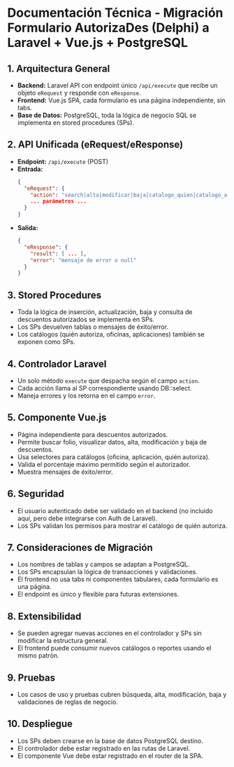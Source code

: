 # Documentación Técnica - Migración Formulario AutorizaDes (Delphi) a Laravel + Vue.js + PostgreSQL

## 1. Arquitectura General
- **Backend:** Laravel API con endpoint único `/api/execute` que recibe un objeto `eRequest` y responde con `eResponse`.
- **Frontend:** Vue.js SPA, cada formulario es una página independiente, sin tabs.
- **Base de Datos:** PostgreSQL, toda la lógica de negocio SQL se implementa en stored procedures (SPs).

## 2. API Unificada (eRequest/eResponse)
- **Endpoint:** `/api/execute` (POST)
- **Entrada:**
  ```json
  {
    "eRequest": {
      "action": "search|alta|modificar|baja|catalogo_quien|catalogo_aplicacion|catalogo_oficina",
      ... parámetros ...
    }
  }
  ```
- **Salida:**
  ```json
  {
    "eResponse": {
      "result": [ ... ],
      "error": "mensaje de error o null"
    }
  }
  ```

## 3. Stored Procedures
- Toda la lógica de inserción, actualización, baja y consulta de descuentos autorizados se implementa en SPs.
- Los SPs devuelven tablas o mensajes de éxito/error.
- Los catálogos (quién autoriza, oficinas, aplicaciones) también se exponen como SPs.

## 4. Controlador Laravel
- Un solo método `execute` que despacha según el campo `action`.
- Cada acción llama al SP correspondiente usando DB::select.
- Maneja errores y los retorna en el campo `error`.

## 5. Componente Vue.js
- Página independiente para descuentos autorizados.
- Permite buscar folio, visualizar datos, alta, modificación y baja de descuentos.
- Usa selectores para catálogos (oficina, aplicación, quién autoriza).
- Valida el porcentaje máximo permitido según el autorizador.
- Muestra mensajes de éxito/error.

## 6. Seguridad
- El usuario autenticado debe ser validado en el backend (no incluido aquí, pero debe integrarse con Auth de Laravel).
- Los SPs validan los permisos para mostrar el catálogo de quién autoriza.

## 7. Consideraciones de Migración
- Los nombres de tablas y campos se adaptan a PostgreSQL.
- Los SPs encapsulan la lógica de transacciones y validaciones.
- El frontend no usa tabs ni componentes tabulares, cada formulario es una página.
- El endpoint es único y flexible para futuras extensiones.

## 8. Extensibilidad
- Se pueden agregar nuevas acciones en el controlador y SPs sin modificar la estructura general.
- El frontend puede consumir nuevos catálogos o reportes usando el mismo patrón.

## 9. Pruebas
- Los casos de uso y pruebas cubren búsqueda, alta, modificación, baja y validaciones de reglas de negocio.

## 10. Despliegue
- Los SPs deben crearse en la base de datos PostgreSQL destino.
- El controlador debe estar registrado en las rutas de Laravel.
- El componente Vue debe estar registrado en el router de la SPA.

